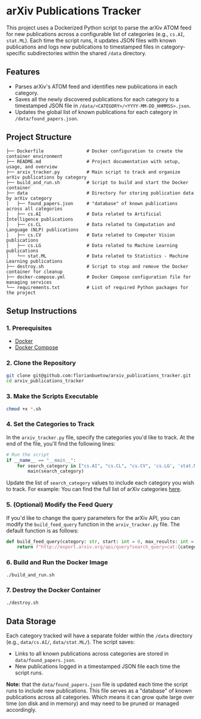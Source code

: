 
# arXiv Publications Tracker

This project uses a Dockerized Python script to parse the arXiv ATOM feed for new publications across a configurable list of categories (e.g., `cs.AI`, `stat.ML`). Each time the script runs, it updates JSON files with known publications and logs new publications to timestamped files in category-specific subdirectories within the shared `/data` directory.

## Features
- Parses arXiv's ATOM feed and identifies new publications in each category.
- Saves all the newly discovered publications for each category to a timestamped JSON file in `/data/<CATEGORY>/<YYYY-MM-DD_HHMMSS>.json`.
- Updates the global list of known publications for each category in `/data/found_papers.json`.
 
## Project Structure

```
├── Dockerfile                # Docker configuration to create the container environment
├── README.md                 # Project documentation with setup, usage, and overview
├── arxiv_tracker.py          # Main script to track and organize arXiv publications by category
├── build_and_run.sh          # Script to build and start the Docker container
├── data                      # Directory for storing publication data by arXiv category
│   ├── found_papers.json     # "database" of known publications across all categories
│   ├── cs.AI                 # Data related to Artificial Intelligence publications
│   ├── cs.CL                 # Data related to Computation and Language (NLP) publications
│   ├── cs.CV                 # Data related to Computer Vision publications
│   ├── cs.LG                 # Data related to Machine Learning publications
│   └── stat.ML               # Data related to Statistics - Machine Learning publications
├── destroy.sh                # Script to stop and remove the Docker container for cleanup
├── docker-compose.yml        # Docker Compose configuration file for managing services
└── requirements.txt          # List of required Python packages for the project
```
## Setup Instructions

### 1. Prerequisites

- [Docker](https://docs.docker.com/get-docker/)
- [Docker Compose](https://docs.docker.com/compose/install/)

### 2. Clone the Repository

```bash
git clone git@github.com:florianbuetow/arxiv_publications_tracker.git
cd arxiv_publications_tracker
```

### 3. Make the Scripts Executable

```bash
chmod +x *.sh
```

### 4. Set the Categories to Track

In the `arxiv_tracker.py` file, specify the categories you'd like to track. At the end of the file, you'll find the following lines:

```python
# Run the script
if __name__ == "__main__":
    for search_category in ["cs.AI", "cs.CL", "cs.CV", 'cs.LG', 'stat.ML']:
        main(search_category)
```
Update the list of `search_category` values to include each category you wish to track. For example:
You can find the full list of arXiv categories [here](https://arxiv.org/category_taxonomy).

### 5. (Optional) Modify the Feed Query 

If you'd like to change the query parameters for the arXiv API, you can modify the `build_feed_query` function in the `arxiv_tracker.py` file. The default function is as follows:
```python
def build_feed_query(category: str, start: int = 0, max_results: int = 1000) -> str:
    return f"http://export.arxiv.org/api/query?search_query=cat:{category}&start={start}&max_results={max_results}"
``` 

### 6. Build and Run the Docker Image

```bash
./build_and_run.sh
```

### 7. Destroy the Docker Container

```bash
./destroy.sh
```

## Data Storage

Each category tracked will have a separate folder within the `/data` directory (e.g., `data/cs.AI/`, `data/stat.ML/`). The script saves:
- Links to all known publications across categories are stored in `data/found_papers.json`.
- New publications logged in a timestamped JSON file each time the script runs.

**Note:** that the `data/found_papers.json` file is updated each time the script runs to include new publications. This file serves as a "database" of known publications across all categories. Which means it can grow quite large over time (on disk and in memory) and may need to be pruned or managed accordingly.